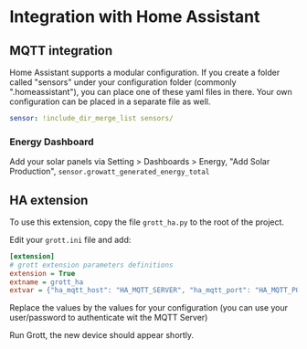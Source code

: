# Integration with Home Assistant

## MQTT integration
Home Assistant supports a modular configuration.
If you create a folder called "sensors" under your configuration folder (commonly ".homeassistant"), you can place one of these yaml files in there.
Your own configuration can be placed in a separate file as well.

```yaml
sensor: !include_dir_merge_list sensors/
```

### Energy Dashboard

Add your solar panels via Setting > Dashboards > Energy, "Add Solar Production", `sensor.growatt_generated_energy_total`

## HA extension

To use this extension, copy the file `grott_ha.py` to the root of the project.

Edit your `grott.ini` file and add:

```ini
[extension] 
# grott extension parameters definitions
extension = True
extname = grott_ha
extvar = {"ha_mqtt_host": "HA_MQTT_SERVER", "ha_mqtt_port": "HA_MQTT_PORT", "ha_mqtt_user": "HA_MQTT_USER", "ha_mqtt_password": "HA_MQTT_PASSWORD"}
```

Replace the values by the values for your configuration (you can use your user/password to authenticate wit the MQTT Server)

Run Grott, the new device should appear shortly.